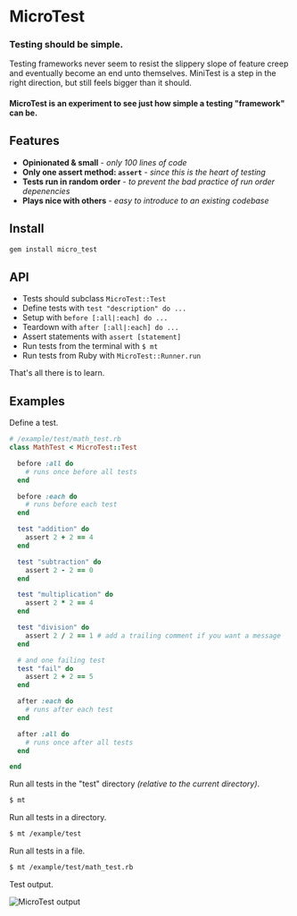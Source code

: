 # MicroTest

### Testing should be simple.

Testing frameworks never seem to resist the slippery slope of feature creep and eventually become an end unto themselves.
MiniTest is a step in the right direction, but still feels bigger than it should.

#### MicroTest is an experiment to see just how simple a testing "framework" can be.

## Features

* __Opinionated & small__ - _only 100 lines of code_
* __Only one assert method: `assert`__ - _since this is the heart of testing_
* __Tests run in random order__ - _to prevent the bad practice of run order depenencies_
* __Plays nice with others__ - _easy to introduce to an existing codebase_

## Install

```bash
gem install micro_test
```

## API

* Tests should subclass `MicroTest::Test`
* Define tests with `test "description" do ...`
* Setup with `before [:all|:each] do ...`
* Teardown with `after [:all|:each] do ...`
* Assert statements with `assert [statement]`
* Run tests from the terminal with `$ mt`
* Run tests from Ruby with `MicroTest::Runner.run`

That's all there is to learn.

## Examples

Define a test.

```ruby
# /example/test/math_test.rb
class MathTest < MicroTest::Test

  before :all do
    # runs once before all tests
  end

  before :each do
    # runs before each test
  end

  test "addition" do
    assert 2 + 2 == 4
  end

  test "subtraction" do
    assert 2 - 2 == 0
  end

  test "multiplication" do
    assert 2 * 2 == 4
  end

  test "division" do
    assert 2 / 2 == 1 # add a trailing comment if you want a message
  end

  # and one failing test
  test "fail" do
    assert 2 + 2 == 5
  end

  after :each do
    # runs after each test
  end

  after :all do
    # runs once after all tests
  end

end
```

Run all tests in the "test" directory _(relative to the current directory)_.

```bash
$ mt
```

Run all tests in a directory.

```bash
$ mt /example/test
```

Run all tests in a file.

```bash
$ mt /example/test/math_test.rb
```

Test output.

![MicroTest output](http://hopsoft.github.com/micro_test/images/micro_test.png)
